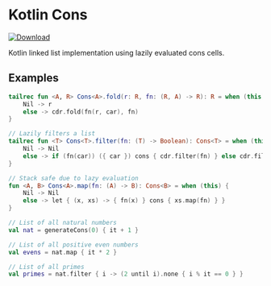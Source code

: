 Kotlin Cons
===========

[![Download](https://api.bintray.com/packages/aedans/maven/kotlin-cons/images/download.svg)](https://bintray.com/aedans/maven/kotlin-cons/_latestVersion) 

Kotlin linked list implementation using lazily evaluated cons cells.

Examples
--------

```kotlin
tailrec fun <A, R> Cons<A>.fold(r: R, fn: (R, A) -> R): R = when (this) {
    Nil -> r
    else -> cdr.fold(fn(r, car), fn)
}

// Lazily filters a list
tailrec fun <T> Cons<T>.filter(fn: (T) -> Boolean): Cons<T> = when (this) {
    Nil -> Nil
    else -> if (fn(car)) ({ car }) cons { cdr.filter(fn) } else cdr.filter(fn)
}

// Stack safe due to lazy evaluation
fun <A, B> Cons<A>.map(fn: (A) -> B): Cons<B> = when (this) {
    Nil -> Nil
    else -> let { (x, xs) -> { fn(x) } cons { xs.map(fn) } }
}

// List of all natural numbers
val nat = generateCons(0) { it + 1 }

// List of all positive even numbers
val evens = nat.map { it * 2 }

// List of all primes
val primes = nat.filter { i -> (2 until i).none { i % it == 0 } }
```

